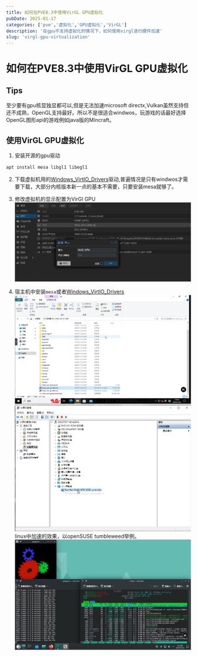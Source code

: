 ```yaml
---
title: 如何在PVE8.3中使用VirGL GPU虚拟化
pubDate: 2025-01-17
categories: ['pve','虚拟化','GPU虚拟化','VirGL']
description: '在gpu不支持虚拟化的情况下，如何使用virgl进行硬件加速'
slug: 'virgl-gpu-virtualization'
---
```


# 如何在PVE8.3中使用VirGL GPU虚拟化

## Tips

至少要有gpu核显独显都可以,但是无法加速microsoft directx,Vulkan虽然支持但还不成熟，OpenGL支持最好。所以不是很适合windwos，玩游戏的话最好选择OpenGL图形api的游戏例如java版的Mincraft。

## 使用VirGL GPU虚拟化

1. 安装开源的gpu驱动

```bash
apt install mesa libgl1 libegl1
```

2. 下载虚拟机用的[Windows_VirtIO_Drivers](https://pve.proxmox.com/wiki/Windows_VirtIO_Drivers)驱动,普遍情况是只有windwos才需要下载，大部分内核版本新一点的基本不需要，只要安装mesa就够了。

3. 修改虚拟机的显示配置为VirGl GPU
   ![显示配置](如何在PVE8中使用VirGLGPU虚拟化/显示配置.png)

4. 宿主机中安装`mesa`或者[Windows_VirtIO_Drivers](https://pve.proxmox.com/wiki/Windows_VirtIO_Drivers)
   ![windwos](如何在PVE8中使用VirGLGPU虚拟化/windows_install.png)
   ![windwos virt GPU](如何在PVE8中使用VirGLGPU虚拟化/windwos_virtIO.png)
   linux中加速的效果，以openSUSE tumbleweed举例。
   ![openSUSE virt GPU](如何在PVE8中使用VirGLGPU虚拟化/openSUSE_virtIO.png)
